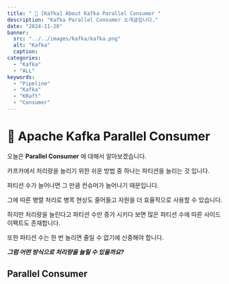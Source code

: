 ```yaml
---
title: " 🚀 [Kafka] About Kafka Parallel Consumer "
description: "Kafka Parallel Consumer 소개글입니다."
date: "2024-11-20"
banner:
  src: "../../images/kafka/kafka.png"
  alt: "Kafka"
  caption:
categories:
  - "Kafka"
  - "ALL"
keywords:
  - "Pipeline"
  - "Kafka"
  - "KRaft"
  - "Consumer"
---
```

# 🚀 Apache Kafka Parallel Consumer

오늘은 **Parallel Consumer** 에 대해서 알아보겠습니다.

카프카에서 처리량을 늘리기 위한 쉬운 방법 중 하나는 파티션을 늘리는 것 입니다.

파티션 수가 늘어나면 그 만큼 컨슈머가 늘어나기 때문입니다.

그에 따른 병렬 처리로 병목 현상도 줄어들고 자원을 더 효율적으로 사용할 수 있습니다.

하지만 처리량을 늘린다고 파티션 수만 증가 시키다 보면 많은 파티션 수에 따른 사이드 이펙트도 존재합니다.

또한 파티션 수는 한 번 늘리면 줄일 수 없기에 신중해야 합니다.

***그럼 어떤 방식으로 처리량을 늘릴 수 있을까요?***

## Parallel Consumer



